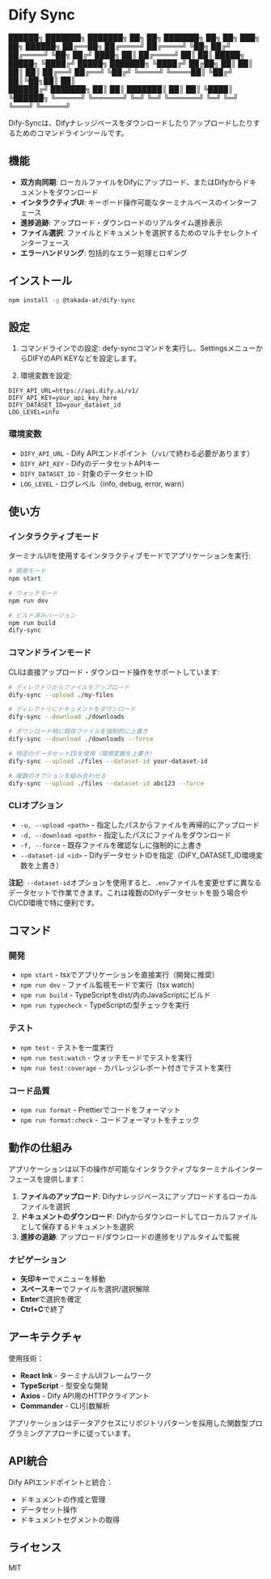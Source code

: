 # Dify Sync

 ██████╗  ███████╗ ███████╗ ██╗   ██╗        ███████╗ ██╗   ██╗ ███╗   ██╗  ██████╗
 ██╔══██╗ ██╔════╝ ██╔════╝ ╚██╗ ██╔╝        ██╔════╝ ╚██╗ ██╔╝ ████╗  ██║ ██╔════╝
 ██║  ██║ █████╗   █████╗    ╚████╔╝  █████╗ ███████╗  ╚████╔╝  ██╔██╗ ██║ ██║     
 ██║  ██║ ██╔══╝   ██╔══╝     ╚██╔╝   ╚════╝ ╚════██║   ╚██╔╝   ██║╚██╗██║ ██║     
 ██████╔╝ ███████╗ ██║         ██║           ███████║    ██║    ██║ ╚████║ ╚██████╗
 ╚═════╝  ╚══════╝ ╚═╝         ╚═╝           ╚══════╝    ╚═╝    ╚═╝  ╚═══╝  ╚═════╝

Dify-Syncは、Difyナレッジベースをダウンロードしたりアップロードしたりするためのコマンドラインツールです。

## 機能

- **双方向同期**: ローカルファイルをDifyにアップロード、またはDifyからドキュメントをダウンロード
- **インタラクティブUI**: キーボード操作可能なターミナルベースのインターフェース
- **進捗追跡**: アップロード・ダウンロードのリアルタイム進捗表示
- **ファイル選択**: ファイルとドキュメントを選択するためのマルチセレクトインターフェース
- **エラーハンドリング**: 包括的なエラー処理とロギング

## インストール

```bash
npm install -g @takada-at/dify-sync
```


## 設定

1. コマンドラインでの設定:
defy-syncコマンドを実行し、SettingsメニューからDIFYのAPI KEYなどを設定します。

2. 環境変数を設定:
```
DIFY_API_URL=https://api.dify.ai/v1/
DIFY_API_KEY=your_api_key_here
DIFY_DATASET_ID=your_dataset_id
LOG_LEVEL=info
```

### 環境変数

- `DIFY_API_URL` - Dify APIエンドポイント（`/v1/`で終わる必要があります）
- `DIFY_API_KEY` - DifyのデータセットAPIキー
- `DIFY_DATASET_ID` - 対象のデータセットID
- `LOG_LEVEL` - ログレベル（info, debug, error, warn）

## 使い方

### インタラクティブモード

ターミナルUIを使用するインタラクティブモードでアプリケーションを実行:

```bash
# 開発モード
npm start

# ウォッチモード
npm run dev

# ビルド済みバージョン
npm run build
dify-sync
```

### コマンドラインモード

CLIは直接アップロード・ダウンロード操作をサポートしています:

```bash
# ディレクトリからファイルをアップロード
dify-sync --upload ./my-files

# ディレクトリにドキュメントをダウンロード
dify-sync --download ./downloads

# ダウンロード時に既存ファイルを強制的に上書き
dify-sync --download ./downloads --force

# 特定のデータセットIDを使用（環境変数を上書き）
dify-sync --upload ./files --dataset-id your-dataset-id

# 複数のオプションを組み合わせる
dify-sync --upload ./files --dataset-id abc123 --force
```

### CLIオプション

- `-u, --upload <path>` - 指定したパスからファイルを再帰的にアップロード
- `-d, --download <path>` - 指定したパスにファイルをダウンロード
- `-f, --force` - 既存ファイルを確認なしに強制的に上書き
- `--dataset-id <id>` - DifyデータセットIDを指定（DIFY_DATASET_ID環境変数を上書き）

**注記**: `--dataset-id`オプションを使用すると、`.env`ファイルを変更せずに異なるデータセットで作業できます。これは複数のDifyデータセットを扱う場合やCI/CD環境で特に便利です。

## コマンド

### 開発

- `npm start` - tsxでアプリケーションを直接実行（開発に推奨）
- `npm run dev` - ファイル監視モードで実行（tsx watch）
- `npm run build` - TypeScriptをdist/内のJavaScriptにビルド
- `npm run typecheck` - TypeScriptの型チェックを実行

### テスト

- `npm test` - テストを一度実行
- `npm run test:watch` - ウォッチモードでテストを実行
- `npm run test:coverage` - カバレッジレポート付きでテストを実行

### コード品質

- `npm run format` - Prettierでコードをフォーマット
- `npm run format:check` - コードフォーマットをチェック

## 動作の仕組み

アプリケーションは以下の操作が可能なインタラクティブなターミナルインターフェースを提供します：

1. **ファイルのアップロード**: Difyナレッジベースにアップロードするローカルファイルを選択
2. **ドキュメントのダウンロード**: Difyからダウンロードしてローカルファイルとして保存するドキュメントを選択
3. **進捗の追跡**: アップロード/ダウンロードの進捗をリアルタイムで監視

### ナビゲーション

- **矢印キー**でメニューを移動
- **スペースキー**でファイルを選択/選択解除
- **Enter**で選択を確定
- **Ctrl+C**で終了

## アーキテクチャ

使用技術：
- **React Ink** - ターミナルUIフレームワーク
- **TypeScript** - 型安全な開発
- **Axios** - Dify API用のHTTPクライアント
- **Commander** - CLI引数解析

アプリケーションはデータアクセスにリポジトリパターンを採用した関数型プログラミングアプローチに従っています。

## API統合

Dify APIエンドポイントと統合：
- ドキュメントの作成と管理
- データセット操作
- ドキュメントセグメントの取得

## ライセンス

MIT